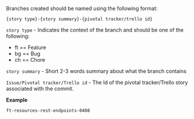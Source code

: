 
Branches created should be named using the following format:

```
{story type}-{story summary}-{pivotal tracker/trello id}
```

`story type` - Indicates the context of the branch and should be one of the following:

- ft == Feature
- bg == Bug
- ch == Chore

`story summary` - Short 2-3 words summary about what the branch contains

`Issue/Pivotal tracker/Trello id` - The Id of the pivotal tracker/Trello story associated with the commit.

**Example**

```
ft-resources-rest-endpoints-0408
```
